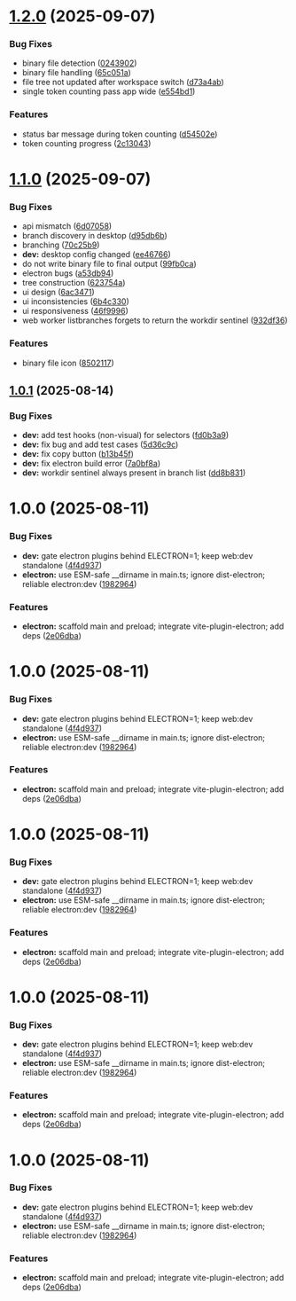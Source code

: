 # [1.2.0](https://github.com/kccarlos/gitcontext/compare/v1.1.0...v1.2.0) (2025-09-07)


### Bug Fixes

* binary file detection ([0243902](https://github.com/kccarlos/gitcontext/commit/0243902579fc539c27a4373514db59f1e139526e))
* binary file handling ([65c051a](https://github.com/kccarlos/gitcontext/commit/65c051a6968e7325ef3f49b001ef15ca0c28435b))
* file tree not updated after workspace switch ([d73a4ab](https://github.com/kccarlos/gitcontext/commit/d73a4ab15a85512a174c7c2c80044b40c0121932))
* single token counting pass app wide ([e554bd1](https://github.com/kccarlos/gitcontext/commit/e554bd129e35a663517bd0cbdc7c797fad06c24b))


### Features

* status bar message during token counting ([d54502e](https://github.com/kccarlos/gitcontext/commit/d54502e405ca37fcc2b82033ba1c8682b6dbf81a))
* token counting progress ([2c13043](https://github.com/kccarlos/gitcontext/commit/2c1304343d68e93f43c911fc0809e125f326381f))

# [1.1.0](https://github.com/kccarlos/gitcontext/compare/v1.0.1...v1.1.0) (2025-09-07)


### Bug Fixes

* api mismatch ([6d07058](https://github.com/kccarlos/gitcontext/commit/6d07058be013e1fa14f8b334c83b0f2b445d4302))
* branch discovery in desktop ([d95db6b](https://github.com/kccarlos/gitcontext/commit/d95db6b8a08b9fb16eff52223eb5f6e63c32985c))
* branching ([70c25b9](https://github.com/kccarlos/gitcontext/commit/70c25b9640cc3840ba21112364ef37d4a554dd7b))
* **dev:** desktop config changed ([ee46766](https://github.com/kccarlos/gitcontext/commit/ee46766214a20a02f49b5d0599242e1de063bc6f))
* do not write binary file to final output ([99fb0ca](https://github.com/kccarlos/gitcontext/commit/99fb0ca24aa70120d89e38d47084755f7f75935c))
* electron bugs ([a53db94](https://github.com/kccarlos/gitcontext/commit/a53db9470949b6639cb0f6a7d86d9c212db45e56))
* tree construction ([623754a](https://github.com/kccarlos/gitcontext/commit/623754a87ebebb4f4f4d85b3d5919ae4387842f2))
* ui design ([6ac3471](https://github.com/kccarlos/gitcontext/commit/6ac347164c21f9c79f47a01048dd6d02c79c932c))
* ui inconsistencies ([6b4c330](https://github.com/kccarlos/gitcontext/commit/6b4c3306df66269c842fa78aec02f65c81c92f9a))
* ui responsiveness ([46f9996](https://github.com/kccarlos/gitcontext/commit/46f999647bbb1e293a7d4a17a9f3e9d0ecb006cd))
* web worker listbranches forgets to return the workdir sentinel ([932df36](https://github.com/kccarlos/gitcontext/commit/932df36a7c2949bb03e7dafe1c86bc0d277e6aa6))


### Features

* binary file icon ([8502117](https://github.com/kccarlos/gitcontext/commit/8502117989097c7079bfb460f7c2c39ddcd37fbd))

## [1.0.1](https://github.com/kccarlos/gitcontext/compare/v1.0.0...v1.0.1) (2025-08-14)


### Bug Fixes

* **dev:** add test hooks (non-visual) for selectors ([fd0b3a9](https://github.com/kccarlos/gitcontext/commit/fd0b3a9e04ad0f10cf01e4bedd076ccf2d53de00))
* **dev:** fix bug and add test cases ([5d36c9c](https://github.com/kccarlos/gitcontext/commit/5d36c9c373a738cfb951d642194e4fe7b46229b5))
* **dev:** fix copy button ([b13b45f](https://github.com/kccarlos/gitcontext/commit/b13b45f9b1182b17c592b640e5038600cee92ebb))
* **dev:** fix electron build error ([7a0bf8a](https://github.com/kccarlos/gitcontext/commit/7a0bf8a896be94923f0539e7def8422b9cf414d0))
* **dev:** workdir sentinel always present in branch list ([dd8b831](https://github.com/kccarlos/gitcontext/commit/dd8b83168f56fe263b075ae9a607a75b73392823))

# 1.0.0 (2025-08-11)


### Bug Fixes

* **dev:** gate electron plugins behind ELECTRON=1; keep web:dev standalone ([4f4d937](https://github.com/kccarlos/gitcontext/commit/4f4d93752e124382594982f74801d80932cb42f1))
* **electron:** use ESM-safe __dirname in main.ts; ignore dist-electron; reliable electron:dev ([1982964](https://github.com/kccarlos/gitcontext/commit/1982964b2aa70605678d0a98d2185f608936568d))


### Features

* **electron:** scaffold main and preload; integrate vite-plugin-electron; add deps ([2e06dba](https://github.com/kccarlos/gitcontext/commit/2e06dba25a1d56d304d554f7d5cd2ad9ac9c55ad))

# 1.0.0 (2025-08-11)


### Bug Fixes

* **dev:** gate electron plugins behind ELECTRON=1; keep web:dev standalone ([4f4d937](https://github.com/kccarlos/gitcontext/commit/4f4d93752e124382594982f74801d80932cb42f1))
* **electron:** use ESM-safe __dirname in main.ts; ignore dist-electron; reliable electron:dev ([1982964](https://github.com/kccarlos/gitcontext/commit/1982964b2aa70605678d0a98d2185f608936568d))


### Features

* **electron:** scaffold main and preload; integrate vite-plugin-electron; add deps ([2e06dba](https://github.com/kccarlos/gitcontext/commit/2e06dba25a1d56d304d554f7d5cd2ad9ac9c55ad))

# 1.0.0 (2025-08-11)


### Bug Fixes

* **dev:** gate electron plugins behind ELECTRON=1; keep web:dev standalone ([4f4d937](https://github.com/kccarlos/gitcontext/commit/4f4d93752e124382594982f74801d80932cb42f1))
* **electron:** use ESM-safe __dirname in main.ts; ignore dist-electron; reliable electron:dev ([1982964](https://github.com/kccarlos/gitcontext/commit/1982964b2aa70605678d0a98d2185f608936568d))


### Features

* **electron:** scaffold main and preload; integrate vite-plugin-electron; add deps ([2e06dba](https://github.com/kccarlos/gitcontext/commit/2e06dba25a1d56d304d554f7d5cd2ad9ac9c55ad))

# 1.0.0 (2025-08-11)


### Bug Fixes

* **dev:** gate electron plugins behind ELECTRON=1; keep web:dev standalone ([4f4d937](https://github.com/kccarlos/gitcontext/commit/4f4d93752e124382594982f74801d80932cb42f1))
* **electron:** use ESM-safe __dirname in main.ts; ignore dist-electron; reliable electron:dev ([1982964](https://github.com/kccarlos/gitcontext/commit/1982964b2aa70605678d0a98d2185f608936568d))


### Features

* **electron:** scaffold main and preload; integrate vite-plugin-electron; add deps ([2e06dba](https://github.com/kccarlos/gitcontext/commit/2e06dba25a1d56d304d554f7d5cd2ad9ac9c55ad))

# 1.0.0 (2025-08-11)


### Bug Fixes

* **dev:** gate electron plugins behind ELECTRON=1; keep web:dev standalone ([4f4d937](https://github.com/kccarlos/gitcontext/commit/4f4d93752e124382594982f74801d80932cb42f1))
* **electron:** use ESM-safe __dirname in main.ts; ignore dist-electron; reliable electron:dev ([1982964](https://github.com/kccarlos/gitcontext/commit/1982964b2aa70605678d0a98d2185f608936568d))


### Features

* **electron:** scaffold main and preload; integrate vite-plugin-electron; add deps ([2e06dba](https://github.com/kccarlos/gitcontext/commit/2e06dba25a1d56d304d554f7d5cd2ad9ac9c55ad))
